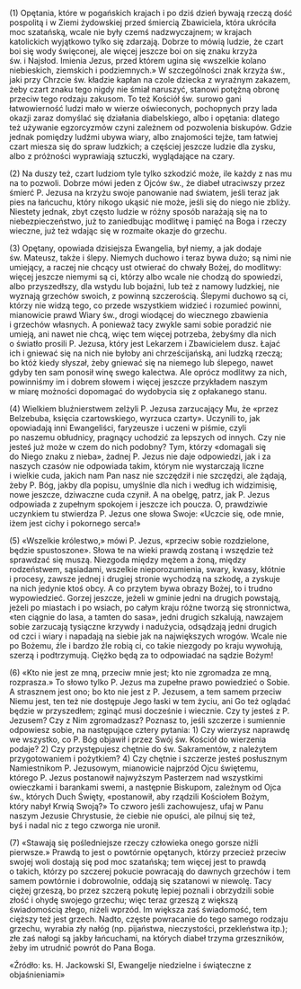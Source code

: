 
\(1\) Opętania, które w pogańskich krajach i po dziś dzień bywają rzeczą
dość pospolitą i w Ziemi żydowskiej przed śmiercią Zbawiciela,
która ukróciła moc szatańską, wcale nie były czemś nadzwyczajnem;
w krajach katolickich wyjątkowo tylko się zdarzają. Dobrze to mówią
ludzie, że czart boi się wody święconej, ale więcej jeszcze boi on się
znaku krzyża św. i Najsłod. Imienia Jezus, przed którem ugina się
«wszelkie kolano niebieskich, ziemskich i podziemnych.» W szczególności
znak krzyża św., jaki przy Chrzcie św. kładzie kapłan na czole dziecka
z wyraźnym zakazem, żeby czart znaku tego nigdy nie śmiał naruszyć,
stanowi potężną obronę przeciw tego rodzaju zakusom. To też Kościół
św. surowo gani łatwowierność ludzi mało w wierze oświeconych,
pochopnych przy lada okazji zaraz domyślać się działania diabelskiego,
albo i opętania: dlatego też używanie egzorcyzmów czyni zależnem
od pozwolenia biskupów. Gdzie jednak pomiędzy ludźmi ubywa wiary, albo
znajomości tejże, tam łatwiej czart miesza się do spraw ludzkich;
a częściej jeszcze ludzie dla zysku, albo z próżności wyprawiają
sztuczki, wyglądające na czary.

\(2\) Na duszy też, czart ludziom tyle tylko szkodzić może, ile każdy
z nas mu na to pozwoli. Dobrze mówi jeden z Ojców św., że diabeł
utraciwszy przez śmierć P. Jezusa na krzyżu swoje panowanie nad światem,
jeśli teraz jak pies na łańcuchu, który nikogo ukąsić nie może, jeśli
się do niego nie zbliży. Niestety jednak, zbyt często ludzie w różny
sposób narażają się na to niebezpieczeństwo, już to zaniedbując modlitwę
i pamięć na Boga i rzeczy wieczne, już też wdając się w rozmaite okazje
do grzechu.

\(3\) Opętany, opowiada dzisiejsza Ewangelia, był niemy, a jak dodaje
św. Mateusz, także i ślepy. Niemych duchowo i teraz bywa dużo; są nimi
nie umiejący, a raczej nie chcący ust otwierać do chwały Bożej,
do modlitwy: więcej jeszcze niemymi są ci, którzy albo wcale nie chodzą
do spowiedzi, albo przyszedłszy, dla wstydu lub bojaźni, lub też
z namowy ludzkiej, nie wyznają grzechów swoich, z powinną szczerością.
Ślepymi duchowo są ci, którzy nie widzą tego, co przede wszystkiem
widzieć i rozumieć powinni, mianowicie prawd Wiary św., drogi wiodącej
do wiecznego zbawienia i grzechów własnych. A ponieważ tacy zwykle sami
sobie poradzić nie umieją, ani nawet nie chcą, więc tem więcej potrzeba,
żebyśmy dla nich o światło prosili P. Jezusa, który jest Lekarzem
i Zbawicielem dusz. Łajać ich i gniewać się na nich nie byłoby ani
chrześcijańską, ani ludzką rzeczą; bo któż kiedy słyszał, żeby gniewać
się na niemego lub ślepego, nawet gdyby ten sam ponosił winę swego
kalectwa. Ale oprócz modlitwy za nich, powinniśmy im i dobrem słowem
i więcej jeszcze przykładem naszym w miarę możności dopomagać
do wydobycia się z opłakanego stanu.

\(4\) Wielkiem bluźnierstwem zelżyli P. Jezusa zarzucający Mu, że «przez
Belzebuba, księcia czartowskiego, wyrzuca czarty». Uczynili to, jak
opowiadają inni Ewangeliści, faryzeusze i uczeni w piśmie, czyli
po naszemu obłudnicy, pragnący uchodzić za lepszych od innych. Czy nie
jesteś już może w czem do nich podobny? Tym, którzy «domagali się
do Niego znaku z nieba», żadnej P. Jezus nie daje odpowiedzi, jak i za
naszych czasów nie odpowiada takim, którym nie wystarczają liczne
i wielkie cuda, jakich nam Pan nasz nie szczędził i nie szczędzi,
ale żądają, żeby P. Bóg, jakby dla popisu, umyślnie dla nich i według
ich widzimisię, nowe jeszcze, dziwaczne cuda czynił. A na obelgę, patrz,
jak P. Jezus odpowiada z zupełnym spokojem i jeszcze ich poucza. O,
prawdziwie uczynkiem tu stwierdza P. Jezus one słowa Swoje: «Uczcie się,
ode mnie, iżem jest cichy i pokornego serca!»

\(5\) «Wszelkie królestwo,» mówi P. Jezus, «przeciw sobie rozdzielone,
będzie spustoszone». Słowa te na wieki prawdą zostaną i wszędzie też
sprawdzać się muszą. Niezgoda między mężem a żoną, między rodzeństwem,
sąsiadami, wszelkie nieporozumienia, swary, kwasy, kłótnie i procesy,
zawsze jednej i drugiej stronie wychodzą na szkodę, a zyskuje na nich
jedynie ktoś obcy. A co przytem bywa obrazy Bożej, to i trudno
wypowiedzieć. Gorzej jeszcze, jeżeli w gminie jedni na drugich powstają,
jeżeli po miastach i po wsiach, po całym kraju różne tworzą się
stronnictwa, «ten ciągnie do lasa, a tamten do sasa», jedni drugich
szkalują, nawzajem sobie zarzucają tysiączne krzywdy i nadużycia,
odsądzają jedni drugich od czci i wiary i napadają na siebie jak
na największych wrogów. Wcale nie po Bożemu, źle i bardzo źle robią ci,
co takie niezgody po kraju wywołują, szerzą i podtrzymują. Ciężko będą
za to odpowiadać na sądzie Bożym!

\(6\) «Kto nie jest ze mną, przeciw mnie jest; kto nie zgromadza ze mną,
rozprasza.» To słowo tylko P. Jezus ma zupełne prawo powiedzieć o Sobie.
A strasznem jest ono; bo kto nie jest z P. Jezusem, a tem samem przeciw
Niemu jest, ten też nie dostępuje Jego łaski w tem życiu, ani Go też
oglądać będzie w przyszedłem; zginąć musi docześnie i wiecznie. Czy ty
jesteś z P. Jezusem? Czy z Nim zgromadzasz? Poznasz to, jeśli szczerze
i sumiennie odpowiesz sobie, na następujące cztery pytania: 1) Czy
wierzysz naprawdę we wszystko, co P. Bóg objawił i przez Swój
św. Kościół do wierzenia podaje? 2) Czy przystępujesz chętnie do św.
Sakramentów, z należytem przygotowaniem i pożytkiem? 4) Czy chętnie
i szczerze jesteś posłusznym Namiestnikom P. Jezusowym, mianowicie
najprzód Ojcu świętemu, którego P. Jezus postanowił najwyższym Pasterzem
nad wszystkimi owieczkami i barankami swemi, a następnie Biskupom,
zależnym od Ojca św., których Duch Święty, «postanowił, aby rządzili
Kościołem Bożym, który nabył Krwią Swoją?» To czworo jeśli zachowujesz,
ufaj w Panu naszym Jezusie Chrystusie, że ciebie nie opuści, ale pilnuj
się też, byś i nadal nic z tego czworga nie uronił.

\(7\) «Stawają się pośledniejsze rzeczy człowieka onego gorsze niźli
pierwsze.» Prawdą to jest o powtórnie opętanych, którzy przecież przeciw
swojej woli dostają się pod moc szatańską; tem więcej jest to prawdą
o takich, którzy po szczerej pokucie powracają do dawnych grzechów i tem
samem powtórnie i dobrowolnie, oddają się szatanowi w niewolę. Tacy
ciężej grzeszą, bo przez szczerą pokutę lepiej poznali i obrzydzili
sobie złość i ohydę swojego grzechu; więc teraz grzeszą z większą
świadomością złego, niżeli wprzód. Im większa zaś świadomość, tem
cięższy też jest grzech. Nadto, częste powracanie do tego samego rodzaju
grzechu, wyrabia zły nałóg (np. pijaństwa, nieczystości, przekleństwa
itp.); złe zaś nałogi są jakby łańcuchami, na których diabeł trzyma
grzeszników, żeby im utrudnić powrót do Pana Boga.

«Źródło: ks. H. Jackowski SI, Ewangelje niedzielne i świąteczne z objaśnieniami»

